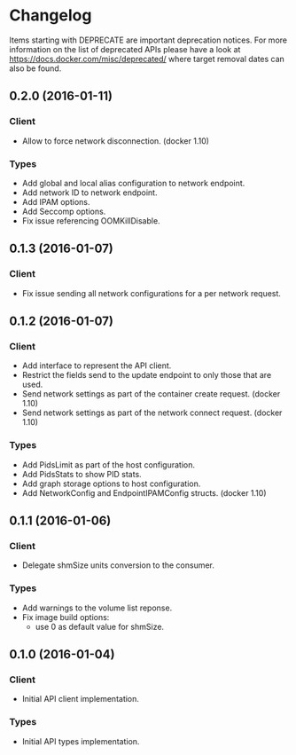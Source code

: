 # Changelog

Items starting with DEPRECATE are important deprecation notices. For more information on the list of deprecated APIs please have a look at https://docs.docker.com/misc/deprecated/ where target removal dates can also be found.

## 0.2.0 (2016-01-11)

### Client

- Allow to force network disconnection. (docker 1.10)

### Types

- Add global and local alias configuration to network endpoint.
- Add network ID to network endpoint.
- Add IPAM options.
- Add Seccomp options.
- Fix issue referencing OOMKillDisable.


## 0.1.3 (2016-01-07)

### Client

- Fix issue sending all network configurations for a per network request.


## 0.1.2 (2016-01-07)

### Client

- Add interface to represent the API client.
- Restrict the fields send to the update endpoint to only those that are used.
- Send network settings as part of the container create request. (docker 1.10)
- Send network settings as part of the network connect request. (docker 1.10)

### Types

- Add PidsLimit as part of the host configuration.
- Add PidsStats to show PID stats.
- Add graph storage options to host configuration.
- Add NetworkConfig and EndpointIPAMConfig structs. (docker 1.10)


## 0.1.1 (2016-01-06)

### Client

- Delegate shmSize units conversion to the consumer.

### Types

- Add warnings to the volume list reponse.
- Fix image build options:
	* use 0 as default value for shmSize.


## 0.1.0 (2016-01-04)

### Client

- Initial API client implementation.

### Types

- Initial API types implementation.
